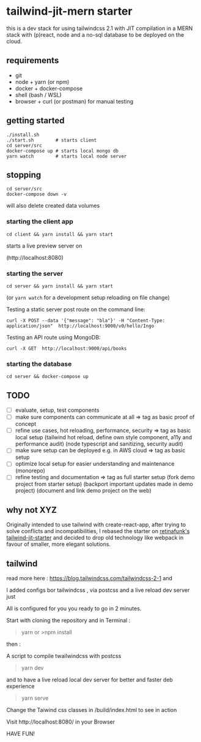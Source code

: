 # tailwind-jit-mern starter

this is a dev stack for using tailwindcss 2.1 with JIT compilation
in a MERN stack with (p)react, node and a no-sql database
to be deployed on the cloud.

## requirements

- git
- node + yarn (or npm)
- docker + docker-compose
- shell (bash / WSL)
- browser + curl (or postman) for manual testing

## getting started

```
./install.sh
./start.sh        # starts client
cd server/src
docker-compose up # starts local mongo db
yarn watch        # starts local node server
```

## stopping

```
cd server/src
docker-compose down -v
```

will also delete created data volumes

### starting the client app

```
cd client && yarn install && yarn start
```

starts a live preview server on

(http://localhost:8080)

### starting the server

```
cd server && yarn install && yarn start
```

(or `yarn watch` for a development setup reloading on file change)

Testing a static server post route on the command line:

```
curl -X POST --data '{"message": "bla"}' -H "Content-Type: application/json"  http://localhost:9000/v0/hello/Ingo
```

Testing an API route using MongoDB:

```
curl -X GET  http://localhost:9000/api/books
```

### starting the database

```
cd server && docker-compose up
```

## TODO

- [ ] evaluate, setup, test components
- [ ] make sure components can communicate at all            => tag as basic proof of concept
- [ ] refine use cases, hot reloading, performance, security => tag as basic local setup
      (tailwind hot reload, define own style component, a11y and performance audit)
      (node typescript and sanitizing, security audit)
- [ ] make sure setup can be deployed e.g. in AWS cloud      => tag as basic setup
- [ ] optimize local setup for easier understanding and maintenance (monorepo)
- [ ] refine testing and documentation                       => tag as full starter setup
      (fork demo project from starter setup)
      (backport important updates made in demo project)
      (document and link demo project on the web)

## why not XYZ

Originally intended to use tailwind with create-react-app,
after trying to solve conflicts and incompatibilities,
I rebased the starter on [retinafunk's tailwind-jit-starter](https://github.com/retinafunk/tailwind-jit) and decided to drop old technology like webpack in favour of smaller, more elegant solutions.

## tailwind

read more here : https://blog.tailwindcss.com/tailwindcss-2-1
and

I added configs bor tailwindcss , via postcss and a live reload dev server
just

All is configured for you you ready to go in 2 minutes.

Start with cloning the repository and in Terminal :

> yarn or >npm install

then :

A script to compile twailwindcss with postcss

> yarn dev

and to have a live reload local dev server for better and faster deb experience

> yarn serve

Change the Taiwind css classes in /build/index.html to see in action

Visit http://localhost:8080/ in your Browser

HAVE FUN!

